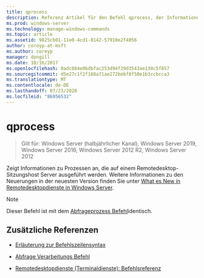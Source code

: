 ```yaml
---
title: qprocess
description: Referenz Artikel für den Befehl qprocess, der Informationen zu Prozessen anzeigt, die auf einem Remotedesktop-Sitzungshost Server ausgeführt werden.
ms.prod: windows-server
ms.technology: manage-windows-commands
ms.topic: article
ms.assetid: 9825cb01-11e0-4cd1-8142-57910e2f4056
author: coreyp-at-msft
ms.author: coreyp
manager: dongill
ms.date: 10/16/2017
ms.openlocfilehash: 0adc884e0bdbfac253d94f29d3543ae138c5f857
ms.sourcegitcommit: d5e27c1f2f168a71ae272bebf8f50e1b3ccbcca3
ms.translationtype: MT
ms.contentlocale: de-DE
ms.lasthandoff: 07/23/2020
ms.locfileid: "86956532"
---
```

# <a name="qprocess"></a>qprocess

> Gilt für: Windows Server (halbjährlicher Kanal), Windows Server 2019, Windows Server 2016, Windows Server 2012 R2, Windows Server 2012

Zeigt Informationen zu Prozessen an, die auf einem Remotedesktop-Sitzungshost Server ausgeführt werden. Weitere Informationen zu den Neuerungen in der neuesten Version finden Sie unter [What es New in Remotedesktopdienste in Windows Server](/previous-versions/windows/it-pro/windows-server-2012-r2-and-2012/dn283323(v=ws.11)).

> [!NOTE]
> Dieser Befehl ist mit dem [Abfrageprozess Befehl](query-process.md)identisch.

## <a name="additional-references"></a>Zusätzliche Referenzen

- [Erläuterung zur Befehlszeilensyntax](command-line-syntax-key.md)

- [Abfrage Verarbeitungs Befehl](query-process.md)

- [Remotedesktopdienste (Terminaldienste): Befehlsreferenz](remote-desktop-services-terminal-services-command-reference.md)
